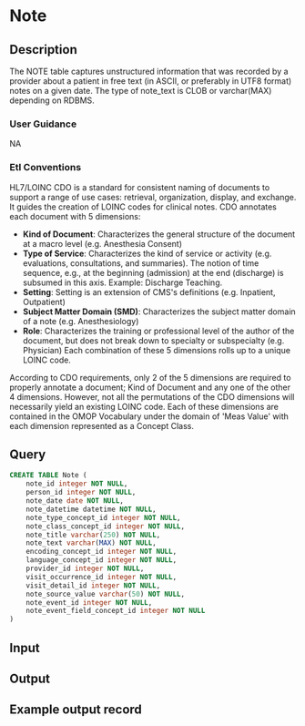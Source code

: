 <!---->

# Note

## Description
The NOTE table captures unstructured information that was recorded by a provider about a patient in free text (in ASCII, or preferably in UTF8 format) notes on a given date. The type of note_text is CLOB or varchar(MAX) depending on RDBMS.

### User Guidance
NA

### Etl Conventions
HL7/LOINC CDO is a standard for consistent naming of documents to support a range of use cases: retrieval, organization, display, and exchange. It guides the creation of LOINC codes for clinical notes. CDO annotates each document with 5 dimensions:

- **Kind of Document**: Characterizes the general structure of the document at a macro level (e.g. Anesthesia Consent)
- **Type of Service**: Characterizes the kind of service or activity (e.g. evaluations, consultations, and summaries). The notion of time sequence, e.g., at the beginning (admission) at the end (discharge) is subsumed in this axis. Example: Discharge Teaching.
- **Setting**: Setting is an extension of CMS's definitions (e.g. Inpatient, Outpatient)
- **Subject Matter Domain (SMD)**: Characterizes the subject matter domain of a note (e.g. Anesthesiology)
- **Role**: Characterizes the training or professional level of the author of the document, but does not break down to specialty or subspecialty (e.g. Physician)
Each combination of these 5 dimensions rolls up to a unique LOINC code.

According to CDO requirements, only 2 of the 5 dimensions are required to properly annotate a document; Kind of Document and any one of the other 4 dimensions.
However, not all the permutations of the CDO dimensions will necessarily yield an existing LOINC code. Each of these dimensions are contained in the OMOP Vocabulary under the domain of 'Meas Value' with each dimension represented as a Concept Class.

## Query
```sql
CREATE TABLE Note (
	note_id integer NOT NULL,
	person_id integer NOT NULL,
	note_date date NOT NULL,
	note_datetime datetime NOT NULL,
	note_type_concept_id integer NOT NULL,
	note_class_concept_id integer NOT NULL,
	note_title varchar(250) NOT NULL,
	note_text varchar(MAX) NOT NULL,
	encoding_concept_id integer NOT NULL,
	language_concept_id integer NOT NULL,
	provider_id integer NOT NULL,
	visit_occurrence_id integer NOT NULL,
	visit_detail_id integer NOT NULL,
	note_source_value varchar(50) NOT NULL,
	note_event_id integer NOT NULL,
	note_event_field_concept_id integer NOT NULL
)
```

## Input


## Output


## Example output record


